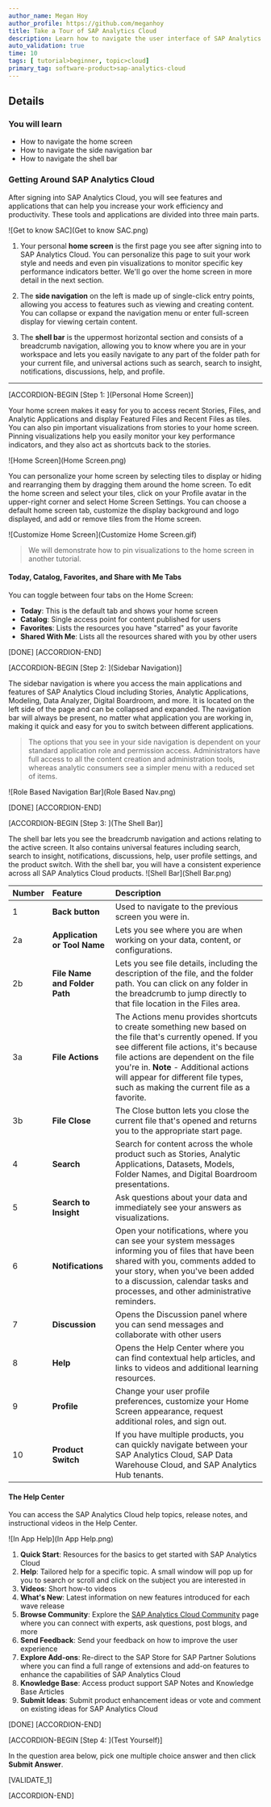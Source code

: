 ```yaml
---
author_name: Megan Hoy
author_profile: https://github.com/meganhoy
title: Take a Tour of SAP Analytics Cloud
description: Learn how to navigate the user interface of SAP Analytics Cloud
auto_validation: true
time: 10
tags: [ tutorial>beginner, topic>cloud]
primary_tag: software-product>sap-analytics-cloud
---
```


<!-- ## Prerequisites
 - Prerequisite 1
 - Prerequisite 2 -->

## Details
### You will learn
  - How to navigate the home screen
  - How to navigate the side navigation bar
  - How to navigate the shell bar

<!-- Add additional information: Background information, longer prerequisites -->

### Getting Around SAP Analytics Cloud

After signing into SAP Analytics Cloud, you will see features and applications that can help you increase your work efficiency and productivity. These tools and applications are divided into three main parts.

![Get to know SAC](Get to know SAC.png)


1. Your personal **home screen** is the first page you see after signing into to SAP Analytics Cloud. You can personalize this page to suit your work style and needs and even pin visualizations to monitor specific key performance indicators better. We'll go over the home screen in more detail in the next section.

2. The **side navigation** on the left is made up of single-click entry points, allowing you access to features such as viewing and creating content. You can collapse or expand the navigation menu or enter full-screen display for viewing certain content.

3. The **shell bar** is the uppermost horizontal section and consists of a breadcrumb navigation, allowing you to know where you are in your workspace and lets you easily navigate to any part of the folder path for your current file, and universal actions such as search, search to insight, notifications, discussions, help, and profile.

---

[ACCORDION-BEGIN [Step 1: ](Personal Home Screen)]

Your home screen makes it easy for you to access recent Stories, Files, and Analytic Applications and display Featured Files and Recent Files as tiles. You can also pin important visualizations from stories to your home screen. Pinning visualizations help you easily monitor your key performance indicators, and they also act as shortcuts back to the stories.

![Home Screen](Home Screen.png)

You can personalize your home screen by selecting tiles to display or hiding and rearranging them by dragging them around the home screen. To edit the home screen and select your tiles, click on your Profile avatar in the upper-right corner and select Home Screen Settings. You can choose a default home screen tab, customize the display background and logo displayed, and add or remove tiles from the Home screen.

![Customize Home Screen](Customize Home Screen.gif)

> We will demonstrate how to pin visualizations to the home screen in another tutorial.

#### Today, Catalog, Favorites, and Share with Me Tabs

You can toggle between four tabs on the Home Screen:

- **Today**: This is the default tab and shows your home screen
- **Catalog**: Single access point for content published for users
- **Favorites**: Lists the resources you have "starred" as your favorite
- **Shared With Me**: Lists all the resources shared with you by other users

[DONE]
[ACCORDION-END]

[ACCORDION-BEGIN [Step 2: ](Sidebar Navigation)]

The sidebar navigation is where you access the main applications and features of SAP Analytics Cloud including Stories, Analytic Applications, Modeling, Data Analyzer, Digital Boardroom, and more. It is located on the left side of the page and can be collapsed and expanded. The navigation bar will always be present, no matter what application you are working in, making it quick and easy for you to switch between different applications.

> The options that you see in your side navigation is dependent on your standard application role and permission access. Administrators have full access to all the content creation and administration tools, whereas analytic consumers see a simpler menu with a reduced set of items.

![Role Based Navigation Bar](Role Based Nav.png)

[DONE]
[ACCORDION-END]


[ACCORDION-BEGIN [Step 3: ](The Shell Bar)]

The shell bar lets you see the breadcrumb navigation and actions relating to the active screen. It also contains universal features including search, search to insight, notifications, discussions, help, user profile settings, and the product switch. With the shell bar, you will have a consistent experience across all SAP Analytics Cloud products.
![Shell Bar](Shell Bar.png)

|  Number         | Feature                           | Description
|  :------------- | :-------------                    | :-------------
|  1              | **Back button**                   | Used to navigate to the previous screen you were in.
|  2a             | **Application or Tool Name**      | Lets you see where you are when working on your data, content, or configurations.
|  2b             | **File Name and Folder Path**     | Lets you see file details, including the description of the file, and the folder path. You can click on any folder in the breadcrumb to jump directly to that file location in the Files area.
|  3a             | **File Actions**                  | The Actions menu provides shortcuts to create something new based on the file that's currently opened. If you see different file actions, it's because file actions are dependent on the file you're in. **Note** - Additional actions will appear for different file types, such as making the current file as a favorite.  
|  3b             | **File Close**                    | The Close button lets you close the current file that's opened and returns you to the appropriate start page.
|  4              | **Search**                        | Search for content across the whole product such as Stories, Analytic Applications, Datasets, Models, Folder Names, and Digital Boardroom presentations.
|  5              | **Search to Insight**             | Ask questions about your data and immediately see your answers as visualizations.
|  6              | **Notifications**                 | Open your notifications, where you can see your system messages informing you of files that have been shared with you, comments added to your story, when you've been added to a discussion, calendar tasks and processes, and other administrative reminders.
|  7              | **Discussion**                    | Opens the Discussion panel where you can send messages and collaborate with other users
|  8              | **Help**                          | Opens the Help Center where you can find contextual help articles, and links to videos and additional learning resources.
|  9              | **Profile**                       | Change your user profile preferences, customize your Home Screen appearance, request additional roles, and sign out.
|  10             | **Product Switch**                | If you have multiple products, you can quickly navigate between your SAP Analytics Cloud, SAP Data Warehouse Cloud, and SAP Analytics Hub tenants.

#### The Help Center

You can access the SAP Analytics Cloud help topics, release notes, and instructional videos in the Help Center.

![In App Help](In App Help.png)

1.	**Quick Start**: Resources for the basics to get started with SAP Analytics Cloud
2.	**Help**: Tailored help for a specific topic. A small window will pop up for you to search or scroll and click on the subject you are interested in
3.	**Videos**: Short how-to videos
4.	**What's New**: Latest information on new features introduced for each wave release
5.	**Browse Community**: Explore the [SAP Analytics Cloud Community](https://community.sap.com/topics/cloud-analytics) page where you can connect with experts, ask questions, post blogs, and more
6.	**Send Feedback**: Send your feedback on how to improve the user experience
7.	**Explore Add-ons**: Re-direct to the SAP Store for SAP Partner Solutions where you can find a full range of extensions and add-on features to enhance the capabilities of SAP Analytics Cloud
8.	**Knowledge Base**: Access product support SAP Notes and Knowledge Base Articles
9.	**Submit Ideas**: Submit product enhancement ideas or vote and comment on existing ideas for SAP Analytics Cloud

[DONE]
[ACCORDION-END]

[ACCORDION-BEGIN [Step 4: ](Test Yourself)]

In the question area below, pick one multiple choice answer and then click **Submit Answer**.

[VALIDATE_1]

[ACCORDION-END]
